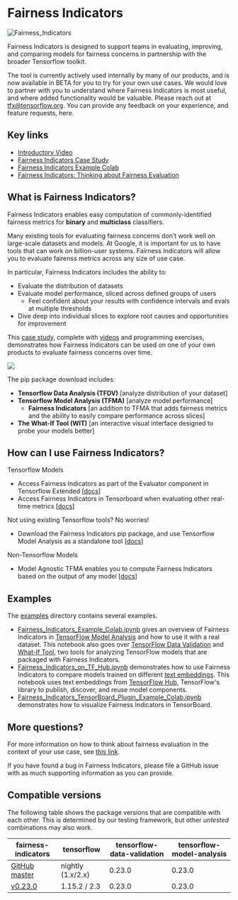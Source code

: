# Fairness Indicators

![Fairness_Indicators](https://raw.githubusercontent.com/tensorflow/fairness-indicators/master/fairness_indicators/images/fairnessIndicators.png)

Fairness Indicators is designed to support teams in evaluating, improving, and comparing models for fairness concerns in partnership with the broader Tensorflow toolkit.

The tool is currently actively used internally by many of our products, and is now available in BETA for you to try for your own use cases. We would love to partner with you to understand where Fairness Indicators is most useful, and where added functionality would be valuable. Please reach out at tfx@tensorflow.org. You can provide any feedback on your experience, and feature requests, here.

## Key links
* [Introductory Video](https://www.youtube.com/watch?v=pHT-ImFXPQo)
* [Fairness Indicators Case Study](https://developers.google.com/machine-learning/practica/fairness-indicators?utm_source=github&utm_medium=github&utm_campaign=fi-practicum&utm_term=&utm_content=repo-body)
* [Fairness Indicators Example Colab](https://github.com/tensorflow/fairness-indicators/blob/master/fairness_indicators/documentation/examples/Fairness_Indicators_Example_Colab.ipynb)
* [Fairness Indicators: Thinking about Fairness Evaluation](https://github.com/tensorflow/fairness-indicators/blob/master/fairness_indicators/documentation/guidance.md)

## What is Fairness Indicators?
Fairness Indicators enables easy computation of commonly-identified fairness metrics for **binary** and **multiclass** classifiers.

Many existing tools for evaluating fairness concerns don’t work well on large-scale datasets and models. At Google, it is important for us to have tools that can work on billion-user systems. Fairness Indicators will allow you to evaluate fairenss metrics across any size of use case.

In particular, Fairness Indicators includes the ability to:

* Evaluate the distribution of datasets
* Evaluate model performance, sliced across defined groups of users
  * Feel confident about your results with confidence intervals and evals at multiple thresholds
* Dive deep into individual slices to explore root causes and opportunities for improvement

This [case study](https://developers.google.com/machine-learning/practica/fairness-indicators?utm_source=github&utm_medium=github&utm_campaign=fi-practicum&utm_term=&utm_content=repo-body), complete with [videos](https://www.youtube.com/watch?v=pHT-ImFXPQo) and programming exercises, demonstrates how Fairness Indicators can be used on one of your own products to evaluate fairness concerns over time.

[![](http://img.youtube.com/vi/pHT-ImFXPQo/0.jpg)](http://www.youtube.com/watch?v=pHT-ImFXPQo "")

The pip package download includes:

* **Tensorflow Data Analysis (TFDV)** \[analyze distribution of your dataset]
* **Tensorflow Model Analysis (TFMA)** \[analyze model performance]
  * **Fairness Indicators** \[an addition to TFMA that adds fairness metrics and the ability to easily compare performance across slices]
* **The What-If Tool (WIT)** \[an interactive visual interface designed to probe your models better]

## How can I use Fairness Indicators?
Tensorflow Models

* Access Fairness Indicators as part of the Evaluator component in Tensorflow Extended \[[docs](https://www.tensorflow.org/tfx/guide/evaluator)]
* Access Fairness Indicators in Tensorboard when evaluating other real-time metrics \[[docs](https://github.com/tensorflow/tensorboard/blob/master/docs/fairness-indicators.md)]

Not using existing Tensorflow tools? No worries!

* Download the Fairness Indicators pip package, and use Tensorflow Model Analysis as a standalone tool \[[docs](https://www.tensorflow.org/tfx/guide/fairness_indicators)]

Non-Tensorflow Models

* Model Agnostic TFMA enables you to compute Fairness Indicators based on the output of any model \[[docs](https://www.tensorflow.org/tfx/guide/fairness_indicators)]

## Examples

The [examples](https://github.com/tensorflow/fairness-indicators/tree/master/fairness_indicators/examples) directory contains several examples.

* [Fairness_Indicators_Example_Colab.ipynb](https://github.com/tensorflow/fairness-indicators/blob/master/fairness_indicators/documentation/examples/Fairness_Indicators_Example_Colab.ipynb) gives an overview of Fairness Indicators in [TensorFlow Model Analysis](https://www.tensorflow.org/tfx/guide/tfma) and how to use it with a real dataset. This notebook also goes over [TensorFlow Data Validation](https://www.tensorflow.org/tfx/data_validation/get_started) and [What-If Tool](https://pair-code.github.io/what-if-tool/), two tools for analyzing TensorFlow models that are packaged with Fairness Indicators.
* [Fairness_Indicators_on_TF_Hub.ipynb](https://github.com/tensorflow/fairness-indicators/blob/master/fairness_indicators/documentation/examples/Fairness_Indicators_on_TF_Hub_Text_Embeddings.ipynb) demonstrates how to use Fairness Indicators to compare models trained on different [text embeddings](https://en.wikipedia.org/wiki/Word_embedding). This notebook uses text embeddings from [TensorFlow Hub](https://www.tensorflow.org/hub), TensorFlow's library to publish, discover, and reuse model components.
* [Fairness_Indicators_TensorBoard_Plugin_Example_Colab.ipynb](https://github.com/tensorflow/fairness-indicators/blob/master/fairness_indicators/documentation/examples/Fairness_Indicators_TensorBoard_Plugin_Example_Colab.ipynb)
demonstrates how to visualize Fairness Indicators in TensorBoard.

## More questions?
For more information on how to think about fairness evaluation in the context of your use case, see [this link](https://github.com/tensorflow/fairness-indicators/blob/master/fairness_indicators/documentation/guidance.md).

If you have found a bug in Fairness Indicators, please file a GitHub issue with as much supporting information as you can provide.

## Compatible versions

The following table shows the  package versions that are
compatible with each other. This is determined by our testing framework, but
other *untested* combinations may also work.

|fairness-indicators                                                                        | tensorflow         | tensorflow-data-validation | tensorflow-model-analysis |
|-------------------------------------------------------------------------------------------|--------------------|----------------------------|---------------------------|
|[GitHub master](https://github.com/tensorflow/fairness-indicators/blob/master/RELEASE.md)  | nightly (1.x/2.x)  | 0.23.0                     | 0.23.0                    |
|[v0.23.0](https://github.com/tensorflow/fairness-indicators/blob/v0.23.0/RELEASE.md)       | 1.15.2 / 2.3       | 0.23.0                     | 0.23.0                    |
